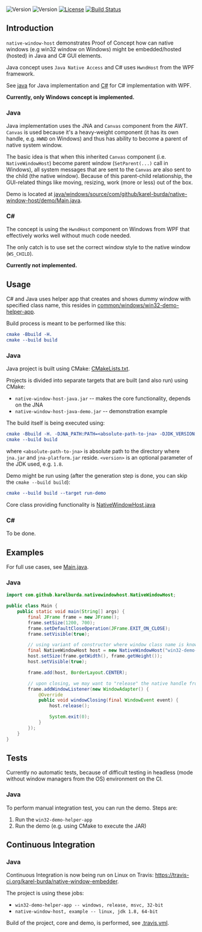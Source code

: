 ![Version](https://img.shields.io/badge/csharp-0.0.0-green.svg)
![Version](https://img.shields.io/badge/java-0.9.0-green.svg)
[![License](https://img.shields.io/badge/license-MIT_License-green.svg?style=flat)](LICENSE)
[![Build Status](https://travis-ci.org/karel-burda/native-window-host.svg?branch=develop)](https://travis-ci.org/karel-burda/native-window-host)

## Introduction
`native-window-host` demonstrates Proof of Concept how can native windows (e.g win32 window on Windows) might be embedded/hosted (hosted) in Java and C# GUI elements.

Java concept uses `Java Native Access` and C# uses `HwndHost` from the WPF framework.

See [java](java) for Java implementation and [C#](csharp) for C# implementation with WPF.

**Currently, only Windows concept is implemented.**

### Java
Java implementation uses the JNA and `Canvas` component from the AWT. `Canvas` is used because it's a heavy-weight component (it has its own handle, e.g. `HWND` on Windows) and thus has ability to become a parent of native system window.

The basic idea is that when this inherited `Canvas` component (i.e. `NativeWindowHost`) become parent window (`SetParent(...)` call in Windows), all system messages that are sent to the `Canvas` are also sent to the child (the native window). Because of this parent-child relationship, the GUI-related things like moving, resizing, work (more or less) out of the box.

Demo is located at [java/windows/source/com/github/karel-burda/native-window-host/demo/Main.java](java/windows/source/com/github/karel-burda/native-window-host/demo/Main.java).

### C#
The concept is using the `HwndHost` component on Windows from WPF that effectively works well without much code needed.

The only catch is to use set the correct window style to the native window (`WS_CHILD`).

**Currently not implemented.**

## Usage
C# and Java uses helper app that creates and shows dummy window with specified class name, this resides in [common/windows/win32-demo-helper-app](common/windows/win32-demo-helper-app).

Build process is meant to be performed like this:
```cmake
cmake -Bbuild -H.
cmake --build build
```

### Java
Java project is built using CMake: [CMakeLists.txt](java/windows/CMakeLists.txt).

Projects is divided into separate targets that are built (and also run) using CMake:
  * `native-window-host-java.jar` -- makes the core functionality, depends on the JNA
  * `native-window-host-java-demo.jar` -- demonstration example

The build itself is being executed using:
```cmake
cmake -Bbuild -H. -DJNA_PATH:PATH=<absolute-path-to-jna> -DJDK_VERSION:STRING=<version>
cmake --build build
```
where `<absolute-path-to-jna>` is absolute path to the directory where `jna.jar` and `jna-platform.jar` reside.
`<version>` is an optional parameter of the JDK used, e.g. `1.8`.

Demo might be run using (after the generation step is done, you can skip the `cmake --build build`):
```cmake
cmake --build build --target run-demo
```

Core class providing functionality is [NativeWindowHost.java](java/windows/source/com/github/karel-burda/native-window-host/NativeWindowHost.java)

### C#
To be done.

## Examples
For full use cases, see [Main.java](java/windows/source/com/github/karel-burda/native-window-host/demo/Main.java).

### Java
```java
import com.github.karelburda.nativewindowhost.NativeWindowHost;

public class Main {
    public static void main(String[] args) {
        final JFrame frame = new JFrame();
        frame.setSize(1200, 700);
        frame.setDefaultCloseOperation(JFrame.EXIT_ON_CLOSE);
        frame.setVisible(true);

        // using variant of constructor where window class name is known (the other one is when HWND is known)
        final NativeWindowHost host = new NativeWindowHost("win32-demo-helper-app");
        host.setSize(frame.getWidth(), frame.getHeight());
        host.setVisible(true);

        frame.add(host, BorderLayout.CENTER);

        // upon closing, we may want to "release" the native handle from the embedder
        frame.addWindowListener(new WindowAdapter() {
            @Override
            public void windowClosing(final WindowEvent event) {
                host.release();

                System.exit(0);
            }
        });
    }
}
```

## Tests
Currently no automatic tests, because of difficult testing in headless (mode without window managers from the OS) environment on the CI.

### Java
To perform manual integration test, you can run the demo. Steps are:
  1. Run the `win32-demo-helper-app`
  2. Run the demo (e.g. using CMake to execute the JAR)

## Continuous Integration
### Java
Continuous Integration is now being run on Linux on Travis: https://travis-ci.org/karel-burda/native-window-embedder.

The project is using these jobs:
  * `win32-demo-helper-app -- windows, release, msvc, 32-bit`
  * `native-window-host, example -- linux, jdk 1.8, 64-bit`

Build of the project, core and demo, is performed, see [.travis.yml](.travis.yml).
